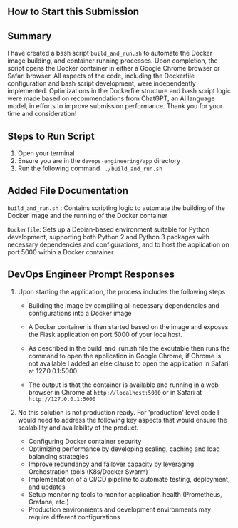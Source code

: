 ## How to Start this Submission

## Summary
I have created a bash script ```build_and_run.sh``` to automate the Docker image building, and container running processes. Upon completion, the script opens the Docker container in either a Google Chrome browser or Safari browser. All aspects of the code, including the Dockerfile configuration and bash script development, were independently implemented. Optimizations in the Dockerfile structure and bash script logic were made based on recommendations from ChatGPT, an AI language model, in efforts to improve submission performance. Thank you for your time and consideration!

## Steps to Run Script
1. Open your terminal 
2. Ensure you are in the `devops-engineering/app` directory 
3. Run the following command ``` ./build_and_run.sh```

## Added File Documentation

```build_and_run.sh``` : Contains scripting logic to automate the building of the Docker image and the running of the Docker container

```Dockerfile```: Sets up a Debian-based environment suitable for Python development, supporting both Python 2 and Python 3 packages with necessary dependencies and configurations, and to host the application on port 5000 within a Docker container.




## DevOps Engineer Prompt Responses

1. Upon starting the application, the process includes the following steps

    * Building the image by compiling all necessary dependencies and configurations into a Docker image

    * A Docker container is then started based on the image and exposes the Flask application on port 5000 of your localhost.

    * As described in the build_and_run.sh file the excutable then runs the command to open the application in Google Chrome, if Chrome is not available I added an else clause to open the application in Safari at 127.0.0.1:5000. 

    * The output is that the container is available and running in a web browser in Chrome at ```http://localhost:5000``` or in Safari at ```http://127.0.0.1:5000```     



2. No this solution is not production ready. For 'production' level code I would need to address the following key aspects that would ensure the scalability and availability of the product. 
    * Configuring Docker container security
    * Optimizing performance by developing scaling, caching and load balancing strategies
    * Improve redundancy and failover capacity by leveraging Orchestration tools (K8s/Docker Swarm)
    * Implementation of a CI/CD pipeline to automate testing, deployment, and updates
    * Setup monitoring tools to monitor application health (Prometheus, Grafana, etc.)
    * Production environments and development environments may require different configurations 